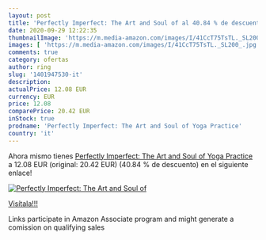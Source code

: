 ```yaml
---
layout: post
title: 'Perfectly Imperfect: The Art and Soul of al 40.84 % de descuento'
date: 2020-09-29 12:22:35
thumbnailImage: 'https://m.media-amazon.com/images/I/41CcT75TsTL._SL200_.jpg'
images: [ 'https://m.media-amazon.com/images/I/41CcT75TsTL._SL200_.jpg' ]
comments: true
category: ofertas
author: ring
slug: '1401947530-it'
description:
actualPrice: 12.08 EUR
currency: EUR
price: 12.08
comparePrice: 20.42 EUR
inStock: true
prodname: 'Perfectly Imperfect: The Art and Soul of Yoga Practice'
country: 'it'
---
```


Ahora mismo tienes [Perfectly Imperfect: The Art and Soul of Yoga Practice](https://www.amazon.it/dp/1401947530/?tag=tolees00-21) a 12.08 EUR (original: 20.42 EUR) (40.84 %  de descuento) en el siguiente enlace!

[![Perfectly Imperfect: The Art and Soul of](https://m.media-amazon.com/images/I/41CcT75TsTL._SL200_.jpg)](https://www.amazon.it/dp/1401947530/?tag=tolees00-21)

[Visítala!!!](https://www.amazon.it/dp/1401947530/?tag=tolees00-21)

Links participate in Amazon Associate program and might generate a comission on qualifying sales
